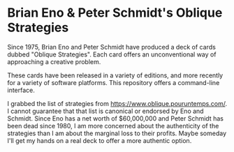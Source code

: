 # Brian Eno & Peter Schmidt's Oblique Strategies

Since 1975, Brian Eno and Peter Schmidt have produced a deck of cards dubbed
"Oblique Strategies". Each card offers an unconventional way of approaching a
creative problem.

These cards have been released in a variety of editions, and more recently for a
variety of software platforms. This repository offers a command-line interface.

I grabbed the list of strategies from https://www.oblique.pouruntemps.com/. I
cannot guarantee that that list is canonical or endorsed by Eno and Schmidt.
Since Eno has a net worth of $60,000,000 and Peter Schmidt has been dead since
1980, I am more concerned about the authenticity of the strategies than I am
about the marginal loss to their profits. Maybe someday I'll get my hands on a
real deck to offer a more authentic option.
